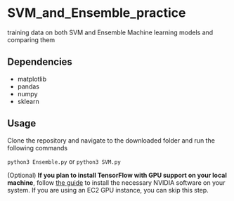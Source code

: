 # SVM_and_Ensemble_practice
training data on both SVM and Ensemble Machine learning models and comparing them

## Dependencies
- matplotlib
- pandas
- numpy
- sklearn

## Usage
Clone the repository and navigate to the downloaded folder and run the following commands

`python3 Ensemble.py`
or
`python3 SVM.py`

(Optional) __If you plan to install TensorFlow with GPU support on your local machine__, follow [the guide](https://www.tensorflow.org/install/) to install the necessary NVIDIA software on your system.  If you are using an EC2 GPU instance, you can skip this step.


